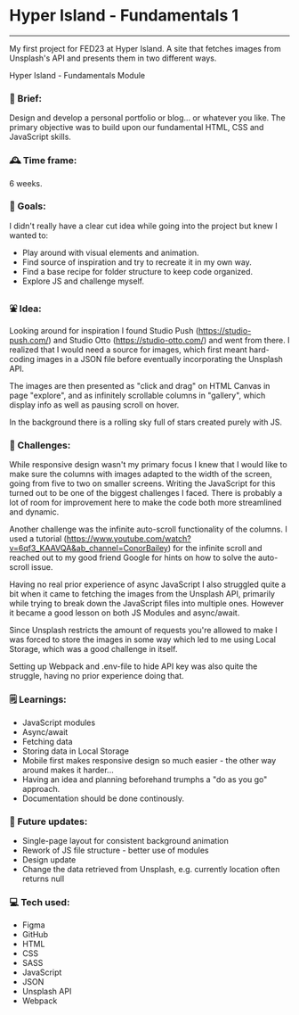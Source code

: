 # Hyper Island - Fundamentals 1

---

My first project for FED23 at Hyper Island. A site that fetches images from Unsplash's API and presents them in two different ways.

Hyper Island - Fundamentals Module

### :briefcase: Brief:

Design and develop a personal portfolio or blog... or whatever you like. The primary objective was to build upon our fundamental HTML, CSS and JavaScript skills.

### :mantelpiece_clock: Time frame:

6 weeks.

### :dart: Goals:

I didn't really have a clear cut idea while going into the project but knew I wanted to:

- Play around with visual elements and animation.
- Find source of inspiration and try to recreate it in my own way.
- Find a base recipe for folder structure to keep code organized.
- Explore JS and challenge myself.

### :fountain: Idea:

Looking around for inspiration I found Studio Push (https://studio-push.com/) and Studio Otto (https://studio-otto.com/) and went from there. I realized that I would need a source for images, which first meant hard-coding images in a JSON file before eventually incorporating the Unsplash API.

The images are then presented as "click and drag" on HTML Canvas in page "explore", and as infinitely scrollable columns in "gallery", which display info as well as pausing scroll on hover.

In the background there is a rolling sky full of stars created purely with JS.

### :mount_fuji: Challenges:

While responsive design wasn't my primary focus I knew that I would like to make sure the columns with images adapted to the width of the screen, going from five to two on smaller screens. Writing the JavaScript for this turned out to be one of the biggest challenges I faced. There is probably a lot of room for improvement here to make the code both more streamlined and dynamic.

Another challenge was the infinite auto-scroll functionality of the columns. I used a tutorial (https://www.youtube.com/watch?v=6qf3_KAAVQA&ab_channel=ConorBailey) for the infinite scroll and reached out to my good friend Google for hints on how to solve the auto-scroll issue.

Having no real prior experience of async JavaScript I also struggled quite a bit when it came to fetching the images from the Unsplash API, primarily while trying to break down the JavaScript files into multiple ones. However it became a good lesson on both JS Modules and async/await.

Since Unsplash restricts the amount of requests you're allowed to make I was forced to store the images in some way which led to me using Local Storage, which was a good challenge in itself.

Setting up Webpack and .env-file to hide API key was also quite the struggle, having no prior experience doing that.

### :spiral_notepad: Learnings:

- JavaScript modules
- Async/await
- Fetching data
- Storing data in Local Storage
- Mobile first makes responsive design so much easier - the other way around makes it harder...
- Having an idea and planning beforehand trumphs a "do as you go" approach.
- Documentation should be done continously.

### :peacock: Future updates:

- Single-page layout for consistent background animation
- Rework of JS file structure - better use of modules
- Design update
- Change the data retrieved from Unsplash, e.g. currently location often returns null

### :computer: Tech used:

- Figma
- GitHub
- HTML
- CSS
- SASS
- JavaScript
- JSON
- Unsplash API
- Webpack

